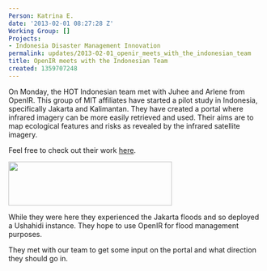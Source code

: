 ```yaml
---
Person: Katrina E.
date: '2013-02-01 08:27:28 Z'
Working Group: []
Projects:
- Indonesia Disaster Management Innovation
permalink: updates/2013-02-01_openir_meets_with_the_indonesian_team
title: OpenIR meets with the Indonesian Team
created: 1359707248
---
```

<p>On Monday, the HOT Indonesian team met with Juhee and Arlene from OpenIR. This group of MIT affiliates have started a pilot study in Indonesia, specifically Jakarta and Kalimantan. They have created a portal where infrared imagery can be more easily retrieved and used. Their aims are to map ecological features and risks as revealed by the infrared satellite imagery.</p><p>Feel free to check out their work <a href="http://openir.media.mit.edu/">here</a>.</p><p><img class="image-large" src="/sites/default/files/styles/large/public/Selection_349_0.png?itok=7a3P6kwJ" alt="" width="323" height="87"></p><p>While they were here they experienced the Jakarta floods and so deployed a Ushahidi instance. They hope to use OpenIR for flood management purposes.</p><p>They met with our team to get some input on the portal and what direction they should go in.</p>
